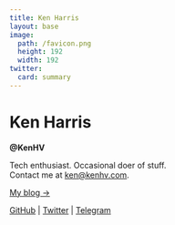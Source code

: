 ```yaml
---
title: Ken Harris
layout: base
image:
  path: /favicon.png
  height: 192
  width: 192
twitter:
  card: summary
---
```


<hgroup>
<h1>Ken Harris</h1>
<b>@KenHV</b>
</hgroup>

Tech enthusiast. Occasional doer of stuff.\
Contact me at [ken@kenhv.com](mailto:ken@kenhv.com).

[My blog →](/blog)

[GitHub](https://github.com/KenHV) \| [Twitter](https://twitter.com/KensurHV) \| [Telegram](https://t.me/KenHV)